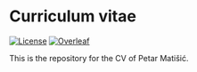 # Curriculum vitae
<!-- badges: start -->
[![License](![image](https://user-images.githubusercontent.com/93230776/166340744-11333d65-6329-4556-a4ae-2b04a7fcc171.png))](LICENSE)
[![Overleaf](https://github.com/mcanouil/curriculum-vitae/workflows/render-cv/badge.svg)](https://www.overleaf.com/read/dbdggnggptsr)
<!-- badges: end -->

This is the repository for the CV of Petar Matišić.
